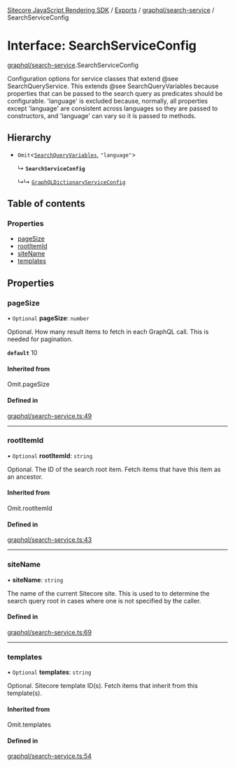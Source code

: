 [Sitecore JavaScript Rendering SDK](../README.md) / [Exports](../modules.md) / [graphql/search-service](../modules/graphql_search_service.md) / SearchServiceConfig

# Interface: SearchServiceConfig

[graphql/search-service](../modules/graphql_search_service.md).SearchServiceConfig

Configuration options for service classes that extend @see SearchQueryService.
This extends @see SearchQueryVariables because properties that can be passed to the search query
as predicates should be configurable. 'language' is excluded because, normally, all properties
except 'language' are consistent across languages so they are passed to constructors, and
'language' can vary so it is passed to methods.

## Hierarchy

- `Omit`<[`SearchQueryVariables`](../modules/graphql_search_service.md#searchqueryvariables), ``"language"``\>

  ↳ **`SearchServiceConfig`**

  ↳↳ [`GraphQLDictionaryServiceConfig`](i18n_graphql_dictionary_service.GraphQLDictionaryServiceConfig.md)

## Table of contents

### Properties

- [pageSize](graphql_search_service.SearchServiceConfig.md#pagesize)
- [rootItemId](graphql_search_service.SearchServiceConfig.md#rootitemid)
- [siteName](graphql_search_service.SearchServiceConfig.md#sitename)
- [templates](graphql_search_service.SearchServiceConfig.md#templates)

## Properties

### pageSize

• `Optional` **pageSize**: `number`

Optional. How many result items to fetch in each GraphQL call. This is needed for pagination.

**`default`** 10

#### Inherited from

Omit.pageSize

#### Defined in

[graphql/search-service.ts:49](https://github.com/Sitecore/jss/blob/bd756fd2/packages/sitecore-jss/src/graphql/search-service.ts#L49)

___

### rootItemId

• `Optional` **rootItemId**: `string`

Optional. The ID of the search root item. Fetch items that have this item as an ancestor.

#### Inherited from

Omit.rootItemId

#### Defined in

[graphql/search-service.ts:43](https://github.com/Sitecore/jss/blob/bd756fd2/packages/sitecore-jss/src/graphql/search-service.ts#L43)

___

### siteName

• **siteName**: `string`

The name of the current Sitecore site. This is used to to determine the search query root
in cases where one is not specified by the caller.

#### Defined in

[graphql/search-service.ts:69](https://github.com/Sitecore/jss/blob/bd756fd2/packages/sitecore-jss/src/graphql/search-service.ts#L69)

___

### templates

• `Optional` **templates**: `string`

Optional. Sitecore template ID(s). Fetch items that inherit from this template(s).

#### Inherited from

Omit.templates

#### Defined in

[graphql/search-service.ts:54](https://github.com/Sitecore/jss/blob/bd756fd2/packages/sitecore-jss/src/graphql/search-service.ts#L54)
